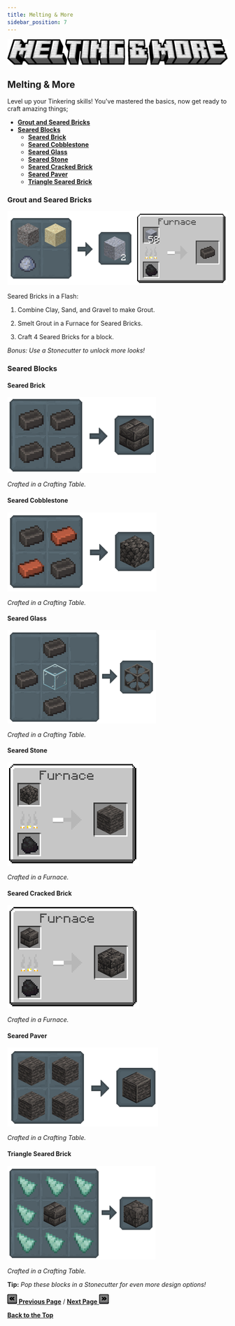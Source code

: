 ```yaml
---
title: Melting & More
sidebar_position: 7
---
```


![Melting & More](../_assets/images/tinkers-melting_&_more.png)

## Melting & More

Level up your Tinkering skills! You've mastered the basics, now get ready to craft amazing things;

- [**Grout and Seared Bricks**](./melting_and_more.md#grout-and-seared-bricks)
- [**Seared Blocks**](./melting_and_more.md#seared-blocks)
    - [**Seared Brick**](./melting_and_more.md#seared-brick)
    - [**Seared Cobblestone**](./melting_and_more.md#seared-cobblestone)
    - [**Seared Glass**](./melting_and_more.md#seared-glass)
    - [**Seared Stone**](./melting_and_more.md#seared-stone)
    - [**Seared Cracked Brick**](./melting_and_more.md#seared-cracked-brick)
    - [**Seared Paver**](./melting_and_more.md#seared-paver)
    - [**Triangle Seared Brick**](./melting_and_more.md#triangle-seared-brick)

### Grout and Seared Bricks

![Grout Crafting](../_assets/images/tinkers-grout_crafting.png)

Seared Bricks in a Flash:

1. Combine Clay, Sand, and Gravel to make Grout.

2. Smelt Grout in a Furnace for Seared Bricks.

3. Craft 4 Seared Bricks for a block.

*Bonus: Use a Stonecutter to unlock more looks!*

### Seared Blocks

#### Seared Brick

![Seared Brick](../_assets/images/tinkers-seared_brick_crafting.png)

*Crafted in a Crafting Table.*

#### Seared Cobblestone

![Seared Cobblestone](../_assets/images/tinkers-seared_cobble_crafting.png)

*Crafted in a Crafting Table.*

#### Seared Glass

![Seared Glass](../_assets/images/tinkers-seared_glass_crafting.png)

*Crafted in a Crafting Table.*

#### Seared Stone

![Seared Stone](../_assets/images/tinkers-seared_stone_crafting.png)

*Crafted in a Furnace.*

#### Seared Cracked Brick

![Seared Cracked Brick](../_assets/images/tinkers-seared_cracked_crafting.png)

*Crafted in a Furnace.*

#### Seared Paver

![Seared Paver](../_assets/images/tinkers-seared_paver_crafting.png)

*Crafted in a Crafting Table.*

#### Triangle Seared Brick

![Triangle Seared Brick](../_assets/images/tinkers-seared_triangle_crafting.png)

*Crafted in a Crafting Table.*
 
**Tip:** *Pop these blocks in a Stonecutter for even more design options!*

[![Back](../_assets/images/tinkers-back.png) **Previous Page**](./tool_repairs.md) / [**Next Page** ![Next](../_assets/images/tinkers-next.png)](./melter.md)

[**Back to the Top**](./melting_and_more.md#melting--more)